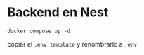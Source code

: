 # Backend en Nest

```
docker compose up -d
```

copiar el ```.env.template``` y renombrarlo a ```.env```